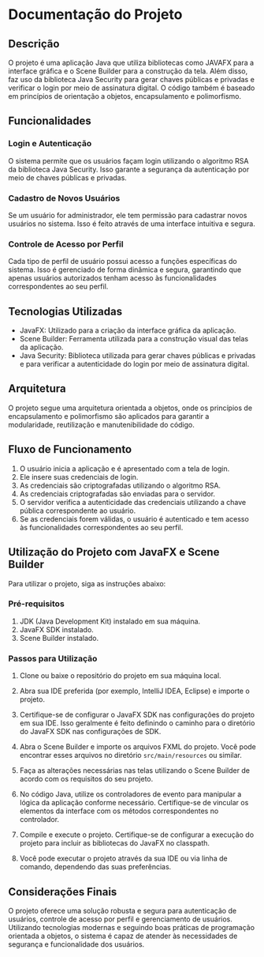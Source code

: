 # Documentação do Projeto

## Descrição

O projeto é uma aplicação Java que utiliza bibliotecas como JAVAFX para a interface gráfica e o Scene Builder para a construção da tela. Além disso, faz uso da biblioteca Java Security para gerar chaves públicas e privadas e verificar o login por meio de assinatura digital. O código também é baseado em princípios de orientação a objetos, encapsulamento e polimorfismo.

## Funcionalidades

### Login e Autenticação

O sistema permite que os usuários façam login utilizando o algoritmo RSA da biblioteca Java Security. Isso garante a segurança da autenticação por meio de chaves públicas e privadas.

### Cadastro de Novos Usuários

Se um usuário for administrador, ele tem permissão para cadastrar novos usuários no sistema. Isso é feito através de uma interface intuitiva e segura.

### Controle de Acesso por Perfil

Cada tipo de perfil de usuário possui acesso a funções específicas do sistema. Isso é gerenciado de forma dinâmica e segura, garantindo que apenas usuários autorizados tenham acesso às funcionalidades correspondentes ao seu perfil.

## Tecnologias Utilizadas

- JavaFX: Utilizado para a criação da interface gráfica da aplicação.
- Scene Builder: Ferramenta utilizada para a construção visual das telas da aplicação.
- Java Security: Biblioteca utilizada para gerar chaves públicas e privadas e para verificar a autenticidade do login por meio de assinatura digital.

## Arquitetura

O projeto segue uma arquitetura orientada a objetos, onde os princípios de encapsulamento e polimorfismo são aplicados para garantir a modularidade, reutilização e manutenibilidade do código.

## Fluxo de Funcionamento

1. O usuário inicia a aplicação e é apresentado com a tela de login.
2. Ele insere suas credenciais de login.
3. As credenciais são criptografadas utilizando o algoritmo RSA.
4. As credenciais criptografadas são enviadas para o servidor.
5. O servidor verifica a autenticidade das credenciais utilizando a chave pública correspondente ao usuário.
6. Se as credenciais forem válidas, o usuário é autenticado e tem acesso às funcionalidades correspondentes ao seu perfil.

## Utilização do Projeto com JavaFX e Scene Builder

Para utilizar o projeto, siga as instruções abaixo:

### Pré-requisitos

1. JDK (Java Development Kit) instalado em sua máquina.
2. JavaFX SDK instalado.
3. Scene Builder instalado.

### Passos para Utilização

1. Clone ou baixe o repositório do projeto em sua máquina local.

2. Abra sua IDE preferida (por exemplo, IntelliJ IDEA, Eclipse) e importe o projeto.

3. Certifique-se de configurar o JavaFX SDK nas configurações do projeto em sua IDE. Isso geralmente é feito definindo o caminho para o diretório do JavaFX SDK nas configurações de SDK.

4. Abra o Scene Builder e importe os arquivos FXML do projeto. Você pode encontrar esses arquivos no diretório `src/main/resources` ou similar.

5. Faça as alterações necessárias nas telas utilizando o Scene Builder de acordo com os requisitos do seu projeto.

6. No código Java, utilize os controladores de evento para manipular a lógica da aplicação conforme necessário. Certifique-se de vincular os elementos da interface com os métodos correspondentes no controlador.

7. Compile e execute o projeto. Certifique-se de configurar a execução do projeto para incluir as bibliotecas do JavaFX no classpath.

8. Você pode executar o projeto através da sua IDE ou via linha de comando, dependendo das suas preferências.



## Considerações Finais

O projeto oferece uma solução robusta e segura para autenticação de usuários, controle de acesso por perfil e gerenciamento de usuários. Utilizando tecnologias modernas e seguindo boas práticas de programação orientada a objetos, o sistema é capaz de atender às necessidades de segurança e funcionalidade dos usuários.
